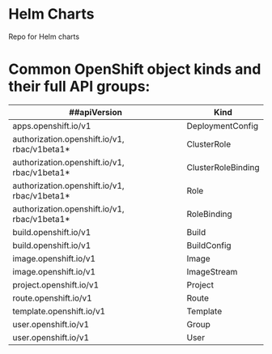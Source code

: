 # Helm Charts
Repo for Helm charts


# Common OpenShift object kinds and their full API groups:
|##apiVersion |	Kind
| --- | --- |
|apps.openshift.io/v1 |	DeploymentConfig
|authorization.openshift.io/v1, rbac/v1beta1* |	ClusterRole
|authorization.openshift.io/v1, rbac/v1beta1* |	ClusterRoleBinding
|authorization.openshift.io/v1, rbac/v1beta1* |	Role
|authorization.openshift.io/v1, rbac/v1beta1* |	RoleBinding
|build.openshift.io/v1 |	Build
|build.openshift.io/v1 |	BuildConfig
|image.openshift.io/v1 |	Image
|image.openshift.io/v1 |	ImageStream
|project.openshift.io/v1 |	Project
|route.openshift.io/v1 |	Route
|template.openshift.io/v1 |	Template
|user.openshift.io/v1 |	Group
|user.openshift.io/v1 |	User
